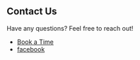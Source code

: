 ## Contact Us
Have any questions? Feel free to reach out!  

- [Book a Time](https://topmate.io/ersandeep)
- [facebook](https://www.facebook.com/interviewdose)
